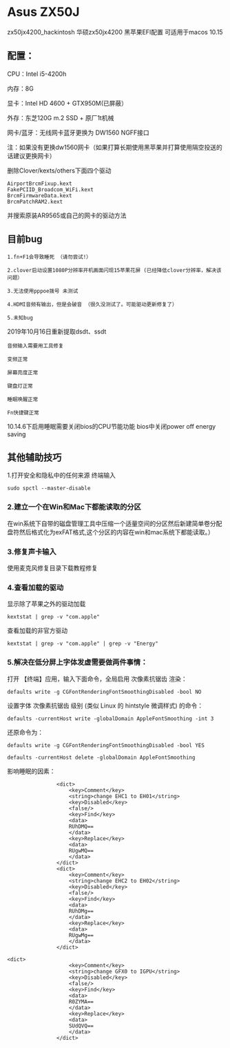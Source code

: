 # Asus ZX50J

zx50jx4200_hackintosh
华硕zx50jx4200 黑苹果EFI配置 可适用于macos 10.15
## 配置：

CPU：Intel i5-4200h

内存：8G 

显卡：Intel HD 4600 + GTX950M(已屏蔽）

外存：东芝120G m.2 SSD + 原厂1t机械

网卡/蓝牙：无线网卡蓝牙更换为 DW1560 NGFF接口


注：如果没有更换dw1560网卡（如果打算长期使用黑苹果并打算使用隔空投送的话建议更换网卡）

删除Clover/kexts/others下面四个驱动
```
AirportBrcmFixup.kext 
FakePCIID_Broadcom_WiFi.kext 
BrcmFirmwareData.kext
BrcmPatchRAM2.kext 
```
并搜索原装AR9565或自己的网卡的驱动方法

## 目前bug 
```
1.fn+F1会导致睡死 （请勿尝试!）

2.clover启动设置1080P分辨率开机画面闪现15苹果花屏 (已经降低clover分辨率，解决该问题）

3.无法使用pppoe拨号 未测试

4.HDMI音频有输出，但是会破音 （很久没测试了。可能驱动更新修复了）

5.未知bug
```
2019年10月16日重新提取dsdt、ssdt
```
音频输入需要用工具修复

变频正常

屏幕亮度正常

键盘灯正常  

睡眠唤醒正常

Fn快捷键正常
```
10.14.6下启用睡眠需要关闭bios的CPU节能功能
bios中关闭power off energy saving

## 其他辅助技巧
1.打开安全和隐私中的任何来源 
终端输入 
```
sudo spctl --master-disable
```
### 2.建立一个在Win和Mac下都能读取的分区

在win系统下自带的磁盘管理工具中压缩一个适量空间的分区然后新建简单卷分配盘符然后格式化为exFAT格式,这个分区的内容在win和mac系统下都能读取。）


### 3.修复声卡输入 

使用麦克风修复目录下载教程修复


### 4.查看加载的驱动
显示除了苹果之外的驱动加载
```
kextstat | grep -v "com.apple"      
```
查看加载的非官方驱动
```
kextstat | grep -v "com.apple" | grep -v "Energy"   
```
### 5.解决在低分屏上字体发虚需要做两件事情：

打开 【终端】应用，输入下面命令，全局启用 次像素抗锯齿 渲染：
```
defaults write -g CGFontRenderingFontSmoothingDisabled -bool NO
```
设置字体 次像素抗锯齿 级别 (类似 Linux 的 hintstyle 微调样式) 的命令：
```
defaults -currentHost write -globalDomain AppleFontSmoothing -int 3
```
还原命令为：
```
defaults write -g CGFontRenderingFontSmoothingDisabled -bool YES
```
```
defaults -currentHost delete -globalDomain AppleFontSmoothing
```
影响睡眠的因素：
```
				<dict>
					<key>Comment</key>
					<string>change EHC1 to EH01</string>
					<key>Disabled</key>
					<false/>
					<key>Find</key>
					<data>
					RUhDMQ==
					</data>
					<key>Replace</key>
					<data>
					RUgwMQ==
					</data>
				</dict>
				<dict>
					<key>Comment</key>
					<string>change EHC2 to EH02</string>
					<key>Disabled</key>
					<false/>
					<key>Find</key>
					<data>
					RUhDMg==
					</data>
					<key>Replace</key>
					<data>
					RUgwMg==
					</data>
				</dict>
```
```
<dict>
					<key>Comment</key>
					<string>change GFX0 to IGPU</string>
					<key>Disabled</key>
					<false/>
					<key>Find</key>
					<data>
					R0ZYMA==
					</data>
					<key>Replace</key>
					<data>
					SUdQVQ==
					</data>
				</dict>
```
